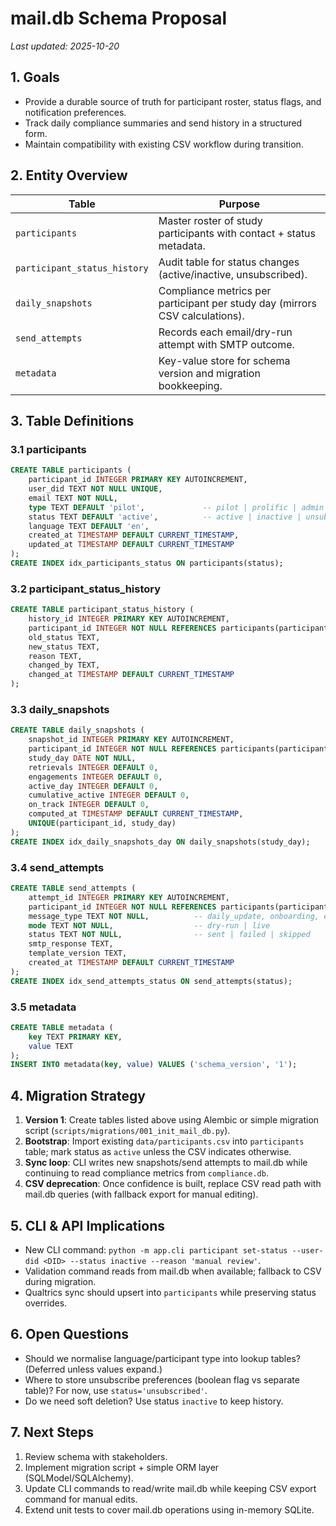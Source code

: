 # mail.db Schema Proposal

_Last updated: 2025-10-20_

## 1. Goals
- Provide a durable source of truth for participant roster, status flags, and notification preferences.
- Track daily compliance summaries and send history in a structured form.
- Maintain compatibility with existing CSV workflow during transition.

## 2. Entity Overview

| Table | Purpose |
|-------|---------|
| `participants` | Master roster of study participants with contact + status metadata. |
| `participant_status_history` | Audit table for status changes (active/inactive, unsubscribed). |
| `daily_snapshots` | Compliance metrics per participant per study day (mirrors CSV calculations). |
| `send_attempts` | Records each email/dry-run attempt with SMTP outcome. |
| `metadata` | Key-value store for schema version and migration bookkeeping. |

## 3. Table Definitions

### 3.1 participants
```sql
CREATE TABLE participants (
    participant_id INTEGER PRIMARY KEY AUTOINCREMENT,
    user_did TEXT NOT NULL UNIQUE,
    email TEXT NOT NULL,
    type TEXT DEFAULT 'pilot',             -- pilot | prolific | admin | tests
    status TEXT DEFAULT 'active',          -- active | inactive | unsubscribed
    language TEXT DEFAULT 'en',
    created_at TIMESTAMP DEFAULT CURRENT_TIMESTAMP,
    updated_at TIMESTAMP DEFAULT CURRENT_TIMESTAMP
);
CREATE INDEX idx_participants_status ON participants(status);
```

### 3.2 participant_status_history
```sql
CREATE TABLE participant_status_history (
    history_id INTEGER PRIMARY KEY AUTOINCREMENT,
    participant_id INTEGER NOT NULL REFERENCES participants(participant_id),
    old_status TEXT,
    new_status TEXT,
    reason TEXT,
    changed_by TEXT,
    changed_at TIMESTAMP DEFAULT CURRENT_TIMESTAMP
);
```

### 3.3 daily_snapshots
```sql
CREATE TABLE daily_snapshots (
    snapshot_id INTEGER PRIMARY KEY AUTOINCREMENT,
    participant_id INTEGER NOT NULL REFERENCES participants(participant_id),
    study_day DATE NOT NULL,
    retrievals INTEGER DEFAULT 0,
    engagements INTEGER DEFAULT 0,
    active_day INTEGER DEFAULT 0,
    cumulative_active INTEGER DEFAULT 0,
    on_track INTEGER DEFAULT 0,
    computed_at TIMESTAMP DEFAULT CURRENT_TIMESTAMP,
    UNIQUE(participant_id, study_day)
);
CREATE INDEX idx_daily_snapshots_day ON daily_snapshots(study_day);
```

### 3.4 send_attempts
```sql
CREATE TABLE send_attempts (
    attempt_id INTEGER PRIMARY KEY AUTOINCREMENT,
    participant_id INTEGER NOT NULL REFERENCES participants(participant_id),
    message_type TEXT NOT NULL,          -- daily_update, onboarding, etc.
    mode TEXT NOT NULL,                  -- dry-run | live
    status TEXT NOT NULL,                -- sent | failed | skipped
    smtp_response TEXT,
    template_version TEXT,
    created_at TIMESTAMP DEFAULT CURRENT_TIMESTAMP
);
CREATE INDEX idx_send_attempts_status ON send_attempts(status);
```

### 3.5 metadata
```sql
CREATE TABLE metadata (
    key TEXT PRIMARY KEY,
    value TEXT
);
INSERT INTO metadata(key, value) VALUES ('schema_version', '1');
```

## 4. Migration Strategy
1. **Version 1**: Create tables listed above using Alembic or simple migration script (`scripts/migrations/001_init_mail_db.py`).
2. **Bootstrap**: Import existing `data/participants.csv` into `participants` table; mark status as `active` unless the CSV indicates otherwise.
3. **Sync loop**: CLI writes new snapshots/send attempts to mail.db while continuing to read compliance metrics from `compliance.db`.
4. **CSV deprecation**: Once confidence is built, replace CSV read path with mail.db queries (with fallback export for manual editing).

## 5. CLI & API Implications
- New CLI command: `python -m app.cli participant set-status --user-did <DID> --status inactive --reason 'manual review'`.
- Validation command reads from mail.db when available; fallback to CSV during migration.
- Qualtrics sync should upsert into `participants` while preserving status overrides.

## 6. Open Questions
- Should we normalise language/participant type into lookup tables? (Deferred unless values expand.)
- Where to store unsubscribe preferences (boolean flag vs separate table)? For now, use `status='unsubscribed'`.
- Do we need soft deletion? Use status `inactive` to keep history.

## 7. Next Steps
1. Review schema with stakeholders.
2. Implement migration script + simple ORM layer (SQLModel/SQLAlchemy).
3. Update CLI commands to read/write mail.db while keeping CSV export command for manual edits.
4. Extend unit tests to cover mail.db operations using in-memory SQLite.

